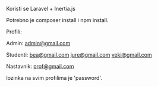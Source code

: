 Koristi se Laravel + Inertia.js

Potrebno je composer install i npm install.

Profili:

Admin: admin@gmail.com

Studenti: bea@gmail.com jure@gmail.com veki@gmail.com

Nastavnik: prof@gmail.com


lozinka na svim profilima je 'password'.